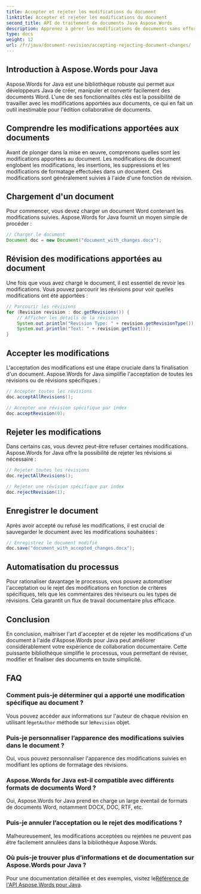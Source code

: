 ```yaml
---
title: Accepter et rejeter les modifications du document
linktitle: Accepter et rejeter les modifications du document
second_title: API de traitement de documents Java Aspose.Words
description: Apprenez à gérer les modifications de documents sans effort avec Aspose.Words pour Java. Acceptez et rejetez les révisions en toute transparence.
type: docs
weight: 12
url: /fr/java/document-revision/accepting-rejecting-document-changes/
---
```


## Introduction à Aspose.Words pour Java

Aspose.Words for Java est une bibliothèque robuste qui permet aux développeurs Java de créer, manipuler et convertir facilement des documents Word. L'une de ses fonctionnalités clés est la possibilité de travailler avec les modifications apportées aux documents, ce qui en fait un outil inestimable pour l'édition collaborative de documents.

## Comprendre les modifications apportées aux documents

Avant de plonger dans la mise en œuvre, comprenons quelles sont les modifications apportées au document. Les modifications de document englobent les modifications, les insertions, les suppressions et les modifications de formatage effectuées dans un document. Ces modifications sont généralement suivies à l'aide d'une fonction de révision.

## Chargement d'un document

Pour commencer, vous devez charger un document Word contenant les modifications suivies. Aspose.Words for Java fournit un moyen simple de procéder :

```java
// Charger le document
Document doc = new Document("document_with_changes.docx");
```

## Révision des modifications apportées au document

Une fois que vous avez chargé le document, il est essentiel de revoir les modifications. Vous pouvez parcourir les révisions pour voir quelles modifications ont été apportées :

```java
// Parcourir les révisions
for (Revision revision : doc.getRevisions()) {
    // Afficher les détails de la révision
    System.out.println("Revision Type: " + revision.getRevisionType());
    System.out.println("Text: " + revision.getText());
}
```

## Accepter les modifications

L'acceptation des modifications est une étape cruciale dans la finalisation d'un document. Aspose.Words for Java simplifie l'acceptation de toutes les révisions ou de révisions spécifiques :

```java
// Accepter toutes les révisions
doc.acceptAllRevisions();

// Accepter une révision spécifique par index
doc.acceptRevision(0);
```

## Rejeter les modifications

Dans certains cas, vous devrez peut-être refuser certaines modifications. Aspose.Words for Java offre la possibilité de rejeter les révisions si nécessaire :

```java
// Rejeter toutes les révisions
doc.rejectAllRevisions();

// Rejeter une révision spécifique par index
doc.rejectRevision(1);
```

## Enregistrer le document

Après avoir accepté ou refusé les modifications, il est crucial de sauvegarder le document avec les modifications souhaitées :

```java
// Enregistrez le document modifié
doc.save("document_with_accepted_changes.docx");
```

## Automatisation du processus

Pour rationaliser davantage le processus, vous pouvez automatiser l'acceptation ou le rejet des modifications en fonction de critères spécifiques, tels que les commentaires des réviseurs ou les types de révisions. Cela garantit un flux de travail documentaire plus efficace.

## Conclusion

En conclusion, maîtriser l'art d'accepter et de rejeter les modifications d'un document à l'aide d'Aspose.Words pour Java peut améliorer considérablement votre expérience de collaboration documentaire. Cette puissante bibliothèque simplifie le processus, vous permettant de réviser, modifier et finaliser des documents en toute simplicité.

## FAQ

### Comment puis-je déterminer qui a apporté une modification spécifique au document ?

 Vous pouvez accéder aux informations sur l'auteur de chaque révision en utilisant le`getAuthor` méthode sur le`Revision` objet.

### Puis-je personnaliser l’apparence des modifications suivies dans le document ?

Oui, vous pouvez personnaliser l'apparence des modifications suivies en modifiant les options de formatage des révisions.

### Aspose.Words for Java est-il compatible avec différents formats de documents Word ?

Oui, Aspose.Words for Java prend en charge un large éventail de formats de documents Word, notamment DOCX, DOC, RTF, etc.

### Puis-je annuler l’acceptation ou le rejet des modifications ?

Malheureusement, les modifications acceptées ou rejetées ne peuvent pas être facilement annulées dans la bibliothèque Aspose.Words.

### Où puis-je trouver plus d’informations et de documentation sur Aspose.Words pour Java ?

 Pour une documentation détaillée et des exemples, visitez le[Référence de l'API Aspose.Words pour Java](https://reference.aspose.com/words/java/).